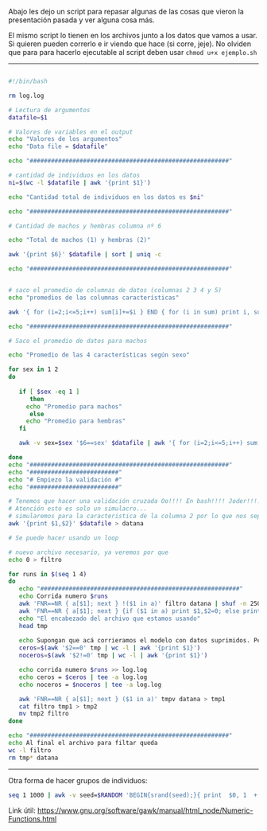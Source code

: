 Abajo les dejo un script para repasar algunas de las cosas que vieron la presentación pasada y ver alguna cosa más. 

El mismo script lo tienen en los archivos junto a los datos que vamos a usar. Si quieren pueden correrlo e ir viendo que hace (si corre, jeje). 
No olviden que para para hacerlo ejecutable al script deben usar `chmod u+x ejemplo.sh`

---
```Bash

#!/bin/bash

rm log.log

# Lectura de argumentos 
datafile=$1

# Valores de variables en el output 
echo "Valores de los argumentos" 
echo "Data file = $datafile"

echo "########################################################"

# cantidad de individuos en los datos
ni=$(wc -l $datafile | awk '{print $1}') 

echo "Cantidad total de individuos en los datos es $ni"

echo "########################################################"

# Cantidad de machos y hembras columna nº 6 

echo "Total de machos (1) y hembras (2)"

awk '{print $6}' $datafile | sort | uniq -c 

echo "########################################################"


# saco el promedio de columnas de datos (columnas 2 3 4 y 5) 
echo "promedios de las columnas características" 

awk '{ for (i=2;i<=5;i++) sum[i]+=$i } END { for (i in sum) print i, sum[i]/NR }' $datafile | sort 

echo "########################################################"

# Saco el promedio de datos para machos

echo "Promedio de las 4 características según sexo"

for sex in 1 2 
do 
   
   if [ $sex -eq 1 ] 
      then
	 echo "Promedio para machos" 
      else 
	 echo "Promedio para hembras"
   fi 

   awk -v sex=$sex '$6==sex' $datafile | awk '{ for (i=2;i<=5;i++) sum[i]+=$i } END { for (i in sum) print i, sum[i]/NR }' | sort

done 
echo "########################################################"
echo "#########################"
echo "# Empiezo la validación #"
echo "#########################"

# Tenemos que hacer una validación cruzada Oo!!!! En bash!!!! Joder!!!!
# Atención esto es solo un simulacro...
# simularemos para la caracteristica de la columna 2 por lo que nos separamos solo lo que nos interesa 
awk '{print $1,$2}' $datafile > datana

# Se puede hacer usando un loop 

# nuevo archivo necesario, ya veremos por que
echo 0 > filtro

for runs in $(seq 1 4) 
do 
   echo "########################################################"
   echo Corrida numero $runs
   awk 'FNR==NR { a[$1]; next } !($1 in a)' filtro datana | shuf -n 2500 > tmpv
   awk 'FNR==NR { a[$1]; next } {if ($1 in a) print $1,$2=0; else print $1,$2}' tmpv datana > tmp
   echo "El encabezado del archivo que estamos usando" 
   head tmp
   
   echo Supongan que acá corrieramos el modelo con datos suprimidos. Pero solo vamos a sacar la cantidad de lineas 
   ceros=$(awk '$2==0' tmp | wc -l | awk '{print $1}') 
   noceros=$(awk '$2!=0' tmp | wc -l | awk '{print $1}')

   echo corrida numero $runs >> log.log
   echo ceros = $ceros | tee -a log.log
   echo noceros = $noceros | tee -a log.log 

   awk 'FNR==NR { a[$1]; next } ($1 in a)' tmpv datana > tmp1
   cat filtro tmp1 > tmp2
   mv tmp2 filtro
done

echo "########################################################"
echo Al final el archivo para filtar queda
wc -l filtro 
rm tmp* datana
```
---

Otra forma de hacer grupos de individuos: 

```bash
seq 1 1000 | awk -v seed=$RANDOM 'BEGIN{srand(seed);}{ print  $0, 1  + int(rand()*4) }'
```

Link útil: https://www.gnu.org/software/gawk/manual/html_node/Numeric-Functions.html
